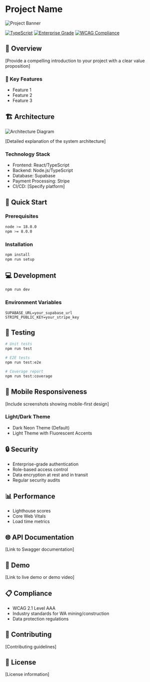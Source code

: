 # Project Name

![Project Banner](./assets/banner.png)

[![TypeScript](https://img.shields.io/badge/TypeScript-007ACC?style=for-the-badge&logo=typescript&logoColor=white)](https://www.typescriptlang.org/)
[![Enterprise Grade](https://img.shields.io/badge/Enterprise-Grade-blue?style=for-the-badge)](https://github.com/tiatheone)
[![WCAG Compliance](https://img.shields.io/badge/WCAG-2.1%20AAA-green?style=for-the-badge)](https://www.w3.org/WAI/standards-guidelines/wcag/)

## 🌟 Overview

[Provide a compelling introduction to your project with a clear value proposition]

### 🎯 Key Features

- Feature 1
- Feature 2
- Feature 3

## 🏗 Architecture

![Architecture Diagram](./assets/architecture.png)

[Detailed explanation of the system architecture]

### Technology Stack
- Frontend: React/TypeScript
- Backend: Node.js/TypeScript
- Database: Supabase
- Payment Processing: Stripe
- CI/CD: [Specify platform]

## 🚀 Quick Start

### Prerequisites

```bash
node >= 18.0.0
npm >= 8.0.0
```

### Installation

```bash
npm install
npm run setup
```

## 💻 Development

```bash
npm run dev
```

### Environment Variables

```env
SUPABASE_URL=your_supabase_url
STRIPE_PUBLIC_KEY=your_stripe_key
```

## 🧪 Testing

```bash
# Unit tests
npm run test

# E2E tests
npm run test:e2e

# Coverage report
npm run test:coverage
```

## 📱 Mobile Responsiveness

[Include screenshots showing mobile-first design]

### Light/Dark Theme
- Dark Neon Theme (Default)
- Light Theme with Fluorescent Accents

## 🔒 Security

- Enterprise-grade authentication
- Role-based access control
- Data encryption at rest and in transit
- Regular security audits

## 📊 Performance

- Lighthouse scores
- Core Web Vitals
- Load time metrics

## 🌐 API Documentation

[Link to Swagger documentation]

## 🎥 Demo

[Link to live demo or demo video]

## 📋 Compliance

- WCAG 2.1 Level AAA
- Industry standards for WA mining/construction
- Data protection regulations

## 🤝 Contributing

[Contributing guidelines]

## 📄 License

[License information]
